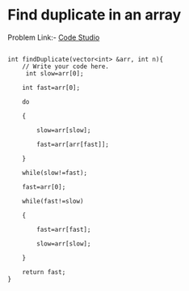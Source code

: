 # Find duplicate in an array

Problem Link:- [Code Studio](https://www.codingninjas.com/codestudio/problems/find-duplicate-in-array_8230816?challengeSlug=striver-sde-challenge)
~~~

int findDuplicate(vector<int> &arr, int n){
	// Write your code here.
	 int slow=arr[0];

    int fast=arr[0];

    do

    {

        slow=arr[slow];

        fast=arr[arr[fast]];

    }

    while(slow!=fast);

    fast=arr[0];

    while(fast!=slow)

    {

        fast=arr[fast];

        slow=arr[slow];

    }

    return fast;
}
~~~
